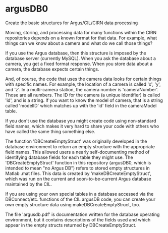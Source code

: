 # argusDB0
Create the basic structures for Argus/CIL/CIRN data processing

Moving, storing, and processing data for many functions within the CIRN repositories depends on a known format for that data. For example, what things can we know about a camera and what do we call those things? 

If you use the Argus database, then this structure is imposed by the database server (currently MySQL). When you ask the database about a camera, you get a fixed format response. When you store data about a camera, the database expects certain things. 

And, of course, the code that uses the camera data looks for certain things with specific names. For example, the location of a camera is called 'x', 'y', and 'z'. In a multi-camera station, the camera number is 'cameraNumber'. Those are all numbers. The ID for the camera (a unique identifier) is called 'id', and is a string. If you want to know the model of camera, that is a string called 'modelID' which matches up with the 'id' field in the cameraModel table.

If you don't use the database you might create code using non-standard field names, which makes it very hard to share your code with others who have called the same thing something else. 

The function 'DBCreateEmptyStruct' was originally developed in the database environment to return an empty structure with the appropriate field names. This allowed users a nearly self-documenting method of identifying database fields for each table they might use. The 'DBCreateEmptyStruct' function in this repository (argusDB0, which is intended to mean "no Argus DB") refers to stored empty structures in Matlab .mat files. This data is created by 'makeDBCreateEmptyStruct', which was run on the current and soon-to-be-current Argus database maintained by the CIL.

If you are using your own special tables in a database accessed via the DBConnect/etc. functions of the CIL argusDB code, you can create your own empty structure data using makeDBCreateEmptyStruct, too. 

The file 'argusdb.pdf' is documentation written for the database operating environment, but it contains descriptions of the fields used and which appear in the empty structs returned by DBCreateEmptyStruct.

